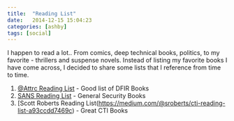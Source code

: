 ```yaml
---
title:  "Reading List"
date:   2014-12-15 15:04:23
categories: [ashby]
tags: [social]
---
```

I happen to read a lot.. From comics, deep technical books, politics, to my favorite - thrillers and suspense novels.  Instead of listing my favorite books I have come across, I decided to share some lists that I reference from time to time.

 1. [@Attrc Reading List](http://www.dfir.org/?q=node/8) - Good list of DFIR Books
 2. [SANS Reading List](https://www.sans.edu/cyber-research/book-reviews/article/security-books-best) - General Security Books
 3. [Scott Roberts Reading List(https://medium.com/@sroberts/cti-reading-list-a93ccdd7469c) - Great CTI Books
 
